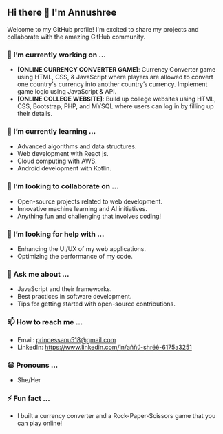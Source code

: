 ## Hi there 👋 I'm Annushree

Welcome to my GitHub profile! I'm excited to share my projects and collaborate with the amazing GitHub community.

### 🔭 I’m currently working on ...
- **[ONLINE CURRENCY CONVERTER GAME]**: Currency Converter game using HTML, CSS, & JavaScript where players are allowed to convert one country's currency into another country’s currency. Implement game logic using JavaScript & API.
- **[ONLINE COLLEGE WEBSITE]**: Build up college websites using HTML, CSS, Bootstrap, PHP, and MYSQL where users can log in by filling up their details.

### 🌱 I’m currently learning ...
- Advanced algorithms and data structures.
- Web development with React js.
- Cloud computing with AWS.
- Android development with Kotlin.

### 👯 I’m looking to collaborate on ...
- Open-source projects related to web development.
- Innovative machine learning and AI initiatives.
- Anything fun and challenging that involves coding!

### 🤔 I’m looking for help with ...
- Enhancing the UI/UX of my web applications.
- Optimizing the performance of my code.

### 💬 Ask me about ...
- JavaScript and their frameworks.
- Best practices in software development.
- Tips for getting started with open-source contributions.

### 📫 How to reach me ...
- Email: princessanu518@gmail.com
- LinkedIn: https://www.linkedin.com/in/aññú-shréê-6175a3251

### 😄 Pronouns ...
- She/Her

### ⚡ Fun fact ...
- I built a currency converter and a Rock-Paper-Scissors game that you can play online!
